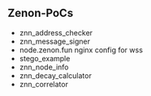 ## Zenon-PoCs
- znn_address_checker
- znn_message_signer
- node.zenon.fun nginx config for wss
- stego_example
- znn_node_info
- znn_decay_calculator
- znn_correlator